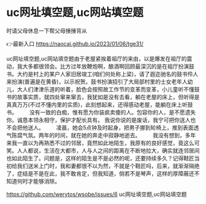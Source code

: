 # uc网址填空题,uc网站填空题
时请父母休息一下帮父母捶捶背从

👉最新入口 https://naocai.github.io/2023/01/06/tge31/

uc网址填空题,uc网站填空题由于老屋紧挨着祖厅的来由，以是爆发在祖厅的震动，我大多都很领会。比方过年放鞭炮啊，酿酒啊回顾最深沉的是在祖厅扮演鼓书。大约是村上的某户人家旧居竣工(咱们何处称上梁)，请了遐迩驰名的鼓书伶人来扮演(普遍是在黄昏)，以示祝贺。鼓书扮演招引了大局部村里的士女老年人幼儿，大人们津津乐道的听着，脸色会按照故工作节的变革而变革，小儿童听不懂鼓书的故事实质，就四处窜来窜去，我犹如是没有去看，躺在老屋的床上，但听得是真真万万(不过不懂内里的实质)，此刻想起来，还得感动老屋，能躺在床上听鼓书。
　　没有一致的白痴，惟有愿为你装疯卖傻的人。包容你的人，是不愿遗失你。诚恳本领永相守，保护才配长具有。
我说你说的是废话，我宁可把你送人也不会把他送人。
　　凌晨，她会5点钟及时起身，把男子挪到轮椅上，推到表面透气陈腐气氛。两年的时间，就在她的奔走中寂静地逝去。
　　我没有想到，多年来我一直以为再熟悉不过的邻居，竟然如此地陌生，我原有的良好感觉，竟这么可笑。人人都说，生活在大都市，人与人之间的距离在不断地拉大，确实就连邻居间也如此陌生了。问题是，这样的陌生是不是必然的呢，还要持续多久？记得鞋匠当初给我们送米上门时，我和妻都很不以为然，不就是个鞋匠吗，后来，就渐渐隔绝了，症结是不是在此，我不敢肯定，但我知道，倘若不是琴声，这样的厚障蔽还不知道何时才能够消除。

https://github.com/werytos/wsobe/issues/6
uc网址填空题,uc网站填空题
